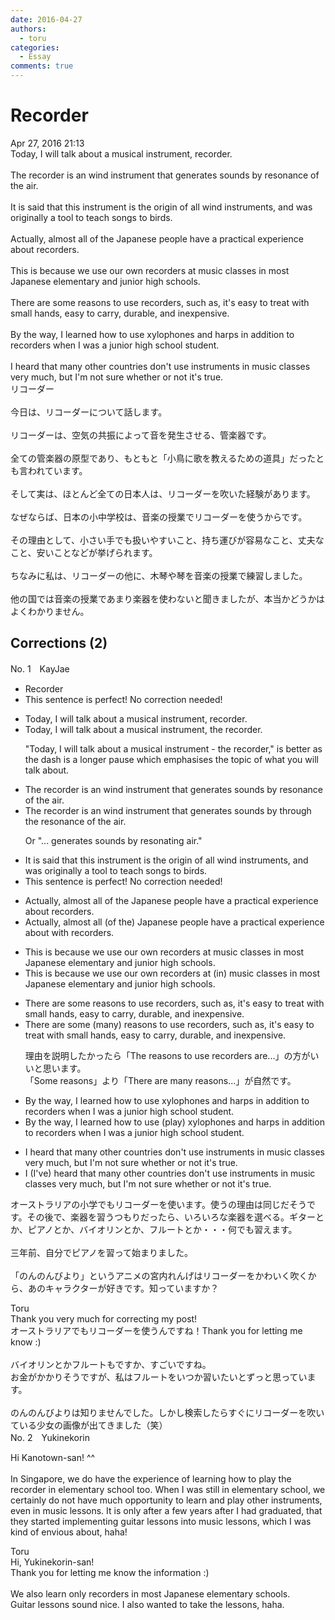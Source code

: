 ```yaml
---
date: 2016-04-27
authors:
  - toru
categories:
  - Essay
comments: true
---
```


# Recorder
<div class="date">Apr 27, 2016 21:13</div>
<div id="post"><div id="body_show_ori">
Today, I will talk about a musical instrument, recorder.<br/><br/>The recorder is an wind instrument that generates sounds by resonance of the air.<br/><br/>It is said that this instrument is the origin of all wind instruments, and was originally a tool to teach songs to birds.<br/><br/>Actually, almost all of the Japanese people have a practical experience about recorders.<br/><br/>This is because we use our own recorders at music classes in most Japanese elementary and junior high schools.<br/><br/>There are some reasons to use recorders, such as, it's easy to treat with small hands, easy to carry, durable, and inexpensive.<br/><br/>By the way, I learned how to use xylophones and harps in addition to recorders when I was a junior high school student.<br/><br/>I heard that many other countries don't use instruments in music classes very much, but I'm not sure whether or not it's true.
</div></div>

<!-- more -->

<div id="post_ja"><div id="body_show_mo">
リコーダー<br/><br/>今日は、リコーダーについて話します。<br/><br/>リコーダーは、空気の共振によって音を発生させる、管楽器です。<br/><br/>全ての管楽器の原型であり、もともと「小鳥に歌を教えるための道具」だったとも言われています。<br/><br/>そして実は、ほとんど全ての日本人は、リコーダーを吹いた経験があります。<br/><br/>なぜならば、日本の小中学校は、音楽の授業でリコーダーを使うからです。<br/><br/>その理由として、小さい手でも扱いやすいこと、持ち運びが容易なこと、丈夫なこと、安いことなどが挙げられます。<br/><br/>ちなみに私は、リコーダーの他に、木琴や琴を音楽の授業で練習しました。<br/><br/>他の国では音楽の授業であまり楽器を使わないと聞きましたが、本当かどうかはよくわかりません。
</div></div>

## Corrections (2)
<div id="block"><div class="first_name"> No. 1　<span class="just_name">KayJae</span></div><div id="block2">
<ul class="correction_field">
<li class="incorrect">Recorder</li>
<li class="corrected perfect">This sentence is perfect! No correction needed!</li>
</ul>
<ul class="correction_field">
<li class="incorrect">Today, I will talk about a musical instrument, recorder.</li>
<li class="corrected correct">
Today, I will talk about a musical instrument, <span class="f_blue">the </span>recorder.
<p class="correction_comment">"Today, I will talk about a musical instrument - the recorder," is better as the dash is a longer pause which emphasises the topic of what you will talk about.</p>
</li>
</ul>
<ul class="correction_field">
<li class="incorrect">The recorder is an wind instrument that generates sounds by resonance of the air.</li>
<li class="corrected correct">
The recorder is a<span class="sline">n</span> wind instrument that generates sounds <span class="sline">by</span> <span class="f_blue">through the </span>resonance of <span class="sline">the</span> air.
<p class="correction_comment">Or "... generates sounds by resonating air."</p>
</li>
</ul>
<ul class="correction_field">
<li class="incorrect">It is said that this instrument is the origin of all wind instruments, and was originally a tool to teach songs to birds.</li>
<li class="corrected perfect">This sentence is perfect! No correction needed!</li>
</ul>
<ul class="correction_field">
<li class="incorrect">Actually, almost all of the Japanese people have a practical experience about recorders.</li>
<li class="corrected correct">
Actually, almost all <span class="f_blue">(</span>of the<span class="f_blue">)</span> Japanese people have <span class="sline">a</span> practical experience <span class="sline">about</span><span class="f_blue"> with </span>recorders.
</li>
</ul>
<ul class="correction_field">
<li class="incorrect">This is because we use our own recorders at music classes in most Japanese elementary and junior high schools.</li>
<li class="corrected correct">
This is because we use our own recorders at <span class="f_blue">(in) </span>music classes in most Japanese elementary and junior high schools.
</li>
</ul>
<ul class="correction_field">
<li class="incorrect">There are some reasons to use recorders, such as, it's easy to treat with small hands, easy to carry, durable, and inexpensive.</li>
<li class="corrected correct">
There are some <span class="f_blue">(many) </span>reasons to use recorders, such as, it's easy to treat with small hands, easy to carry, durable, and inexpensive.
<p class="correction_comment">理由を説明したかったら「The reasons to use recorders are...」の方がいいと思います。<br/>「Some reasons」より「There are many reasons...」が自然です。</p>
</li>
</ul>
<ul class="correction_field">
<li class="incorrect">By the way, I learned how to use xylophones and harps in addition to recorders when I was a junior high school student.</li>
<li class="corrected correct">
By the way, I learned how to use <span class="f_blue">(play) </span>xylophones and harps in addition to recorders when I was a junior high school student.
</li>
</ul>
<ul class="correction_field">
<li class="incorrect">I heard that many other countries don't use instruments in music classes very much, but I'm not sure whether or not it's true.</li>
<li class="corrected correct">
I <span class="f_blue">(I've)</span> heard that many other countries don't use instruments in music classes very much, but I'm not sure whether or not it's true.
</li>
</ul>
<p class="comment_small">
 オーストラリアの小学でもリコーダーを使います。使うの理由は同じだそうです。その後で、楽器を習うつもりだったら、いろいろな楽器を選べる。ギターとか、ピアノとか、バイオリンとか、フルートとか・・・何でも習えます。
 <br/>
 <br/>
 三年前、自分でピアノを習って始まりました。
 <br/>
 <br/>
 「のんのんびより」というアニメの宮内れんげはリコーダーをかわいく吹くから、あのキャラクターが好きです。知っていますか？
</p>

</div><div class="name"><span class="just_name">Toru</span><br>
Thank you very much for correcting my post!<br/>オーストラリアでもリコーダーを使うんですね！Thank you for letting me know :)<br/><br/>バイオリンとかフルートもですか、すごいですね。<br/>お金がかかりそうですが、私はフルートをいつか習いたいとずっと思っています。<br/><br/>のんのんびよりは知りませんでした。しかし検索したらすぐにリコーダーを吹いている少女の画像が出てきました（笑）
</div>
</div>
<div id="block"><div class="first_name"> No. 2　<span class="just_name">Yukinekorin</span></div><div id="block2">
<p class="comment_small">
 Hi Kanotown-san! ^^
 <br/>
 <br/>
 In Singapore, we do have the experience of learning how to play the recorder in elementary school too. When I was still in elementary school, we certainly do not have much opportunity to learn and play other instruments, even in music lessons. It is only after a few years after I had graduated, that they started implementing guitar lessons into music lessons, which I was kind of envious about, haha!
 <br/>
</p>

</div><div class="name"><span class="just_name">Toru</span><br>
Hi, Yukinekorin-san!<br/>Thank you for letting me know the information :)<br/><br/>We also learn only recorders in most Japanese elementary schools.<br/>Guitar lessons sound nice. I also wanted to take the lessons, haha.
</div>
</div>
